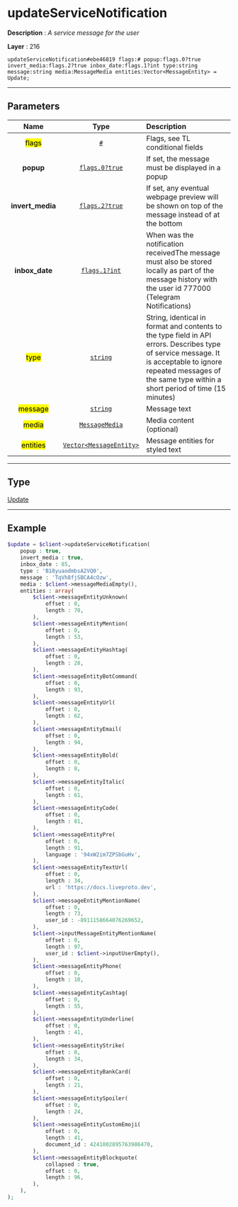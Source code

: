 # updateServiceNotification

**Description** : *A service message for the user*

**Layer** : 216

```tl
updateServiceNotification#ebe46819 flags:# popup:flags.0?true invert_media:flags.2?true inbox_date:flags.1?int type:string message:string media:MessageMedia entities:Vector<MessageEntity> = Update;
```

---

## Parameters

| Name | Type | Description |
| :---: | :---: | :--- |
| <mark>flags</mark> | [`#`](type/#) | Flags, see TL conditional fields |
| **popup** | [`flags.0?true`](type/true) | If set, the message must be displayed in a popup |
| **invert_media** | [`flags.2?true`](type/true) | If set, any eventual webpage preview will be shown on top of the message instead of at the bottom |
| **inbox_date** | [`flags.1?int`](type/int) | When was the notification receivedThe message must also be stored locally as part of the message history with the user id 777000 (Telegram Notifications) |
| <mark>type</mark> | [`string`](type/string) | String, identical in format and contents to the type field in API errors. Describes type of service message. It is acceptable to ignore repeated messages of the same type within a short period of time (15 minutes) |
| <mark>message</mark> | [`string`](type/string) | Message text |
| <mark>media</mark> | [`MessageMedia`](type/MessageMedia) | Media content (optional) |
| <mark>entities</mark> | [`Vector<MessageEntity>`](type/MessageEntity) | Message entities for styled text |

---

## Type

[Update](type/Update)

---

## Example

```php
$update = $client->updateServiceNotification(
	popup : true,
	invert_media : true,
	inbox_date : 85,
	type : 'B18yuaodmbsA2VQ0',
	message : 'TqVh8fjSBCA4cOzw',
	media : $client->messageMediaEmpty(),
	entities : array(
		$client->messageEntityUnknown(
			offset : 0,
			length : 70,
		),
		$client->messageEntityMention(
			offset : 0,
			length : 53,
		),
		$client->messageEntityHashtag(
			offset : 0,
			length : 28,
		),
		$client->messageEntityBotCommand(
			offset : 0,
			length : 93,
		),
		$client->messageEntityUrl(
			offset : 0,
			length : 62,
		),
		$client->messageEntityEmail(
			offset : 0,
			length : 94,
		),
		$client->messageEntityBold(
			offset : 0,
			length : 8,
		),
		$client->messageEntityItalic(
			offset : 0,
			length : 61,
		),
		$client->messageEntityCode(
			offset : 0,
			length : 81,
		),
		$client->messageEntityPre(
			offset : 0,
			length : 91,
			language : '94xW2im7ZPSbGuHv',
		),
		$client->messageEntityTextUrl(
			offset : 0,
			length : 34,
			url : 'https://docs.liveproto.dev',
		),
		$client->messageEntityMentionName(
			offset : 0,
			length : 73,
			user_id : -8911158664076269652,
		),
		$client->inputMessageEntityMentionName(
			offset : 0,
			length : 97,
			user_id : $client->inputUserEmpty(),
		),
		$client->messageEntityPhone(
			offset : 0,
			length : 10,
		),
		$client->messageEntityCashtag(
			offset : 0,
			length : 55,
		),
		$client->messageEntityUnderline(
			offset : 0,
			length : 41,
		),
		$client->messageEntityStrike(
			offset : 0,
			length : 34,
		),
		$client->messageEntityBankCard(
			offset : 0,
			length : 21,
		),
		$client->messageEntitySpoiler(
			offset : 0,
			length : 24,
		),
		$client->messageEntityCustomEmoji(
			offset : 0,
			length : 41,
			document_id : 4241002895763986470,
		),
		$client->messageEntityBlockquote(
			collapsed : true,
			offset : 0,
			length : 96,
		),
	),
);
```